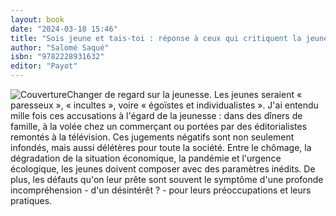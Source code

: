 ```yaml
---
layout: book
date: "2024-03-18 15:46"
title: "Sois jeune et tais-toi : réponse à ceux qui critiquent la jeunesse"
author: "Salomé Saqué"
isbn: "9782228931632"
editor: "Payot"
---
```

![Couverture](/img/9782228931632.jpeg)Changer de regard sur la jeunesse. Les jeunes seraient « paresseux », « incultes », voire « égoïstes et individualistes ». J'ai entendu mille fois ces accusations à l'égard de la jeunesse : dans des dîners de famille, à la volée chez un commerçant ou portées par des éditorialistes remontés à la télévision. Ces jugements négatifs sont non seulement infondés, mais aussi délétères pour toute la société. Entre le chômage, la dégradation de la situation économique, la pandémie et l'urgence écologique, les jeunes doivent composer avec des paramètres inédits. De plus, les défauts qu'on leur prête sont souvent le symptôme d'une profonde incompréhension - d'un désintérêt ? - pour leurs préoccupations et leurs pratiques.